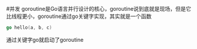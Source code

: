 #并发
goroutine是Go语言并行设计的核心，goroutine说到底就是现场，但是它比线程更小，goroutine通过go关键字实现，其实就是一个函数
```go
go hello(a, b, c)
```
通过关键字go就启动了goroutine
```go
